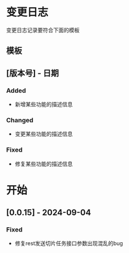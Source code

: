 # 变更日志
变更日志记录要符合下面的模板
## 模板
## [版本号] - 日期
### Added
- 新增某些功能的描述信息
 
### Changed
- 变更某些功能的描述信息
 
### Fixed
- 修复某些功能的描述信息
# 开始
## [0.0.15] - 2024-09-04

### Fixed
- 修复rest发送切片任务接口参数出现混乱的bug
